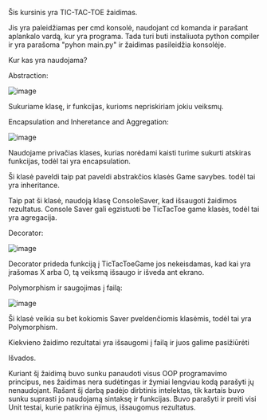 Šis kursinis yra TIC-TAC-TOE žaidimas.

Jis yra paleidžiamas per cmd konsolė, naudojant cd komanda ir parašant aplankalo vardą, kur yra programa.
Tada turi buti instaliuota python compiler ir yra parašoma "pyhon main.py" ir žaidimas pasileidžia konsolėje.

Kur kas yra naudojama?


Abstraction:

![image](https://github.com/user-attachments/assets/e5624067-efe3-46bc-8858-005f2b11512c)

Sukuriame klasę, ir funkcijas, kurioms nepriskiriam jokiu veiksmų.

Encapsulation and Inheretance and Aggregation:

![image](https://github.com/user-attachments/assets/09acdca9-e162-4095-abcf-e150f706b922)

Naudojame privačias klases, kurias norėdami kaisti turime sukurti atskiras funkcijas, todėl tai yra encapsulation.

Ši klasė paveldi taip pat paveldi abstrakčios klasės Game savybes. todėl tai yra inheritance.

Taip pat ši klasė, naudoją klasę ConsoleSaver, kad išsaugoti žaidimos rezultatus. Console Saver gali egzistuoti be TicTacToe game klasės, todėl tai yra agregacija.

Decorator:

![image](https://github.com/user-attachments/assets/ef0c25d8-3411-4dac-985e-eb47c20cd5c3)

Decorator prideda funkciją į TicTacToeGame jos nekeisdamas, kad kai yra įrašomas X arba O, tą veiksmą išsaugo ir išveda ant ekrano.

Polymorphism ir saugojimas į failą:

![image](https://github.com/user-attachments/assets/9085c960-945c-44f8-8bc0-13be9fd0bac9)

Ši klasė veikia su bet kokiomis Saver pveldenčiomis klasėmis, todėl tai yra Polymorphism.

Kiekvieno žaidimo rezultatai yra išsaugomi į failą ir juos galime pasižiūrėti


Išvados.

Kuriant šį žaidimą buvo sunku panaudoti visus OOP programavimo principus, nes žaidimas nera sudėtingas ir žymiai lengviau kodą parašyti jų nenaudojant.
Rašant šį darbą padėjo dirbtinis intelektas, tik kartais buvo sunku suprasti jo naudojamą sintaksę ir funkcijas.
Buvo parašyti ir preiti visi Unit testai, kurie patikrina ėjimus, išsaugomus rezultatus.



